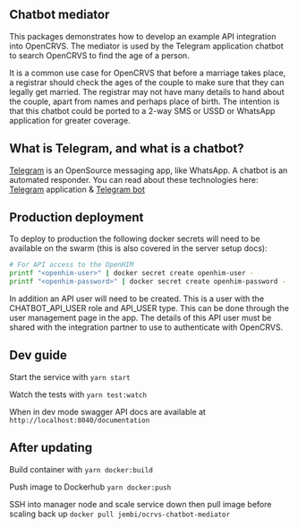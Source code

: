 ## Chatbot mediator

This packages demonstrates how to develop an example API integration into OpenCRVS.
The mediator is used by the Telegram application chatbot to search OpenCRVS to find the age of a person.

It is a common use case for OpenCRVS that before a marriage takes place, a registrar should check the ages of the couple to make sure that they can legally get married.
The registrar may not have many details to hand about the couple, apart from names and perhaps place of birth.
The intention is that this chatbot could be ported to a 2-way SMS or USSD or WhatsApp application for greater coverage.

## What is Telegram, and what is a chatbot?

[Telegram](https://telegram.org/) is an OpenSource messaging app, like WhatsApp. A chatbot is an automated responder.
You can read about these technologies here: [Telegram](https://telegram.org/) application & [Telegram bot](https://core.telegram.org/bots)

## Production deployment

To deploy to production the following docker secrets will need to be available on the swarm (this is also covered in the server setup docs):

```sh
# For API access to the OpenHIM
printf "<openhim-user>" | docker secret create openhim-user -
printf "<openhim-password>" | docker secret create openhim-password -
```

In addition an API user will need to be created. This is a user with the CHATBOT_API_USER role and API_USER type. This can be done through the user management page in the app. The details of this API user must be shared with the integration partner to use to authenticate with OpenCRVS.

## Dev guide

Start the service with `yarn start`

Watch the tests with `yarn test:watch`

When in dev mode swagger API docs are available at `http://localhost:8040/documentation`

## After updating

Build container with `yarn docker:build`

Push image to Dockerhub `yarn docker:push`

SSH into manager node and scale service down then pull image before scaling back up `docker pull jembi/ocrvs-chatbot-mediator`
